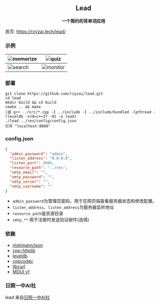<h2 align="center">
Lead
</h2>

<p align="center">
<strong>一个简约的背单词应用</strong>
</p>

首页: https://rzyzai.tech/lead/

### 示例
| ![memorize](https://pic.imgdb.cn/item/6573363ac458853aef3b36b5.png) | ![quiz](https://pic.imgdb.cn/item/65733639c458853aef3b319e.png) |
|---------------------------------------------------------|---------------------------------------------------------|
| ![search](https://pic.imgdb.cn/item/65733638c458853aef3b29f4.png) | ![monitor](https://pic.imgdb.cn/item/65733639c458853aef3b2dc1.png)   |

### 部署
```shell
git clone https://github.com/rzyzai/lead.git
cd lead
mkdir build && cd build
cmake .. && make 
(或 g++ ../src/*.cpp -I ../include -I ../include/bundled -lpthread -lleveldb -std=c++17 -O2 -o lead) 
./lead ../res/config/config.json
打开 "localhost:8080"
```

### config.json
```json
{
  "admin_password": "admin",
  "listen_address": "0.0.0.0",
  "listen_port": 8080,
  "resource_path": "../res",
  "smtp_email": "",
  "smtp_password": "",
  "smtp_server": "",
  "smtp_username": ""
}
```
- `admin_password`为管理员密码，用于在网页端查看服务器状态和修改配置。
- `listen_address`、`listen_address`为服务器监听地址
- `resource_path`是资源目录
- `smtp_**` 用于注册时发送验证邮件(选填)

### 依赖

- [nlohmann/json](https://github.com/nlohmann/json)
- [cpp-httplib](https://github.com/yhirose/cpp-httplib)
- [leveldb](https://github.com/google/leveldb)
- [cppcodec](https://github.com/tplgy/cppcodec)
- [libcurl](https://curl.se/libcurl/)
- [MDUI v1](https://www.mdui.org/docs/)


### 日照一中AI社
lead 来自[日照一中AI社](https://github.com/rzyzai)
